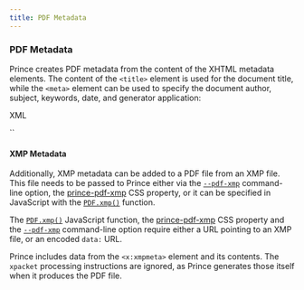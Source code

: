 ```yaml
---
title: PDF Metadata
---
```


### PDF Metadata

Prince creates PDF metadata from the content of the XHTML metadata elements. The content of the `<title>` element is used for the document title, while the `<meta>` element can be used to specify the document author, subject, keywords, date, and generator application:

XML

``
    <html>
    <head>
    <title>Cooking with Cabbage</title>
    <meta name="author" content="John Smith"/>
    <meta name="subject" content="An interesting book about food"/>
    <meta name="keywords" content="cabbage, cooking, eating"/>
    <meta name="date" content="2009-04-01"/>
    <meta name="generator" content="MyReportingApp"/>
    </head>

#### XMP Metadata

Additionally, XMP metadata can be added to a PDF file from an XMP file. This file needs to be passed to Prince either via the [`--pdf-xmp`](doc-latest/doc-refs.html#cl-pdf-xmp) command-line option, the [prince-pdf-xmp](doc-latest/doc-refs.html#prop-prince-pdf-xmp) CSS property, or it can be specified in JavaScript with the [`PDF.xmp()`](doc-latest/doc-refs.html#window.PDF.xmp) function.

The [`PDF.xmp()`](doc-latest/doc-refs.html#window.PDF.xmp) JavaScript function, the [prince-pdf-xmp](doc-latest/doc-refs.html#prop-prince-pdf-xmp) CSS property and the [`--pdf-xmp`](doc-latest/doc-refs.html#cl-pdf-xmp) command-line option require either a URL pointing to an XMP file, or an encoded `data:` URL.

Prince includes data from the `<x:xmpmeta>` element and its contents. The `xpacket` processing instructions are ignored, as Prince generates those itself when it produces the PDF file.

